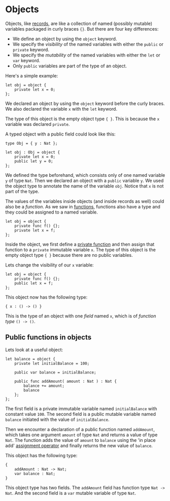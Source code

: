 # Objects

Objects, like [records](/common-programming-concepts/types/records.html), are like a collection of named (possibly mutable) variables packaged in curly braces `{}`. But there are four key differences: 

- We define an object by using the `object` keyword. 
- We specify the *visibility* of the named variables with either the `public` or `private` keyword. 
- We specify the *mutability* of the named variables with either the `let` or `var` keyword.
- Only `public` variables are part of the type of an object. 

Here's a simple example:

```motoko
let obj = object {
    private let x = 0;
};
```

We declared an object by using the `object` keyword before the curly braces. We also declared the variable `x` with the `let` keyword. 

The type of this object is the empty object type `{ }`. This is because the `x` variable was declared `private`. 

A typed object with a public field could look like this:

```motoko
type Obj = { y : Nat };

let obj : Obj = object {
    private let x = 0;
    public let y = 0;
};
```

We defined the type beforehand, which consists only of one named variable `y` of type `Nat`. Then we declared an object with a `public` variable `y`. We used the object type to annotate the name of the variable `obj`. Notice that `x` is not part of the type.

The values of the variables inside objects (and inside records as well) could also be a *function*. As we saw in [functions](/common-programming-concepts/functions.html), functions also have a type and they could be assigned to a named variable. 

```motoko
let obj = object {
    private func f() {};
    private let x = f;
};
```

Inside the object, we first define a [private function](/common-programming-concepts/functions.html) and then assign that function to a `private` immutable variable `x`. The type of this object is the empty object type `{ }` because there are no public variables. 

Lets change the visibility of our `x` variable:

```motoko
let obj = object {
    private func f() {};
    public let x = f;
};
```

This object now has the following type:

```motoko
{ x : () -> () }
```

This is the type of an object with one *field* named `x`, which is of *function type* `() -> ()`. 

## Public functions in objects

Lets look at a useful object:

```motoko
let balance = object {
    private let initialBalance = 100;

    public var balance = initialBalance;

    public func addAmount( amount : Nat ) : Nat {
        balance += amount;
        balance
    }; 
};
```

The first field is a private immutable variable named `initialBalance` with constant value `100`. The second field is a public mutable variable named `balance` initiated with the value of `initialBalance`.

Then we encounter a declaration of a public function named `addAmount`, which takes one argument `amount` of type `Nat` and returns a value of type `Nat`. The function adds the value of `amount` to `balance` using the 'in place add' [assignment operator](/common-programming-concepts/operators.html) and finally returns the new value of `balance`.

This object has the following type:

```motoko
{ 
    addAmount : Nat -> Nat; 
    var balance : Nat; 
}
```

This object type has two fields. The `addAmount` field has function type `Nat -> Nat`. And the second field is a `var` mutable variable of type `Nat`.

